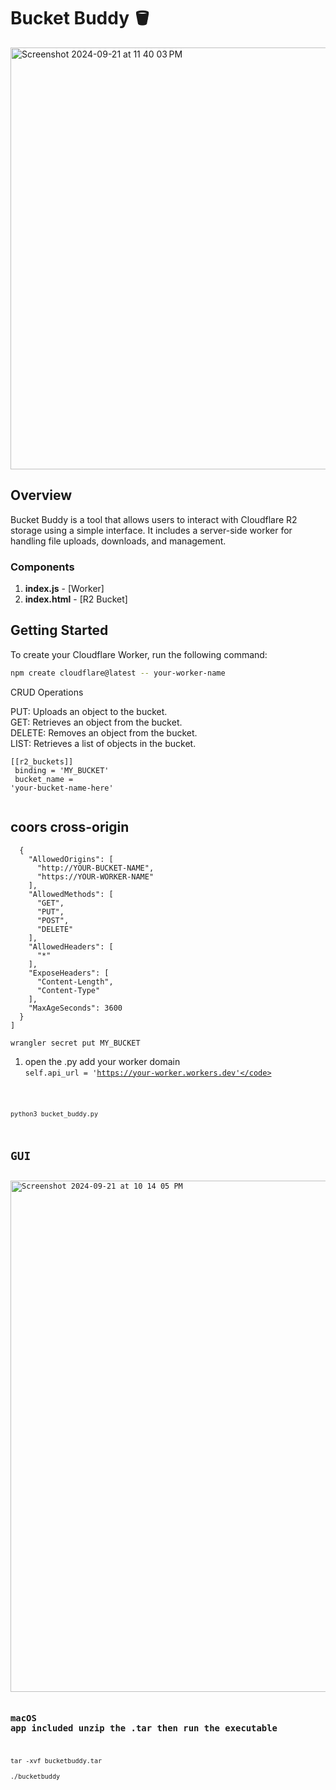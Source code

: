 # Bucket Buddy 🪣

<img width="675" alt="Screenshot 2024-09-21 at 11 40 03 PM" src="https://github.com/user-attachments/assets/11a8b566-b8e4-48a2-acd0-ef97ac962857">

## Overview

Bucket Buddy is a tool that allows users to interact with Cloudflare R2 storage using a simple interface. It includes a server-side worker for handling file uploads, downloads, and management.

### Components

1. **index.js** - [Worker]
2. **index.html** - [R2 Bucket]

## Getting Started

To create your Cloudflare Worker, run the following command:

```bash
npm create cloudflare@latest -- your-worker-name
```

CRUD Operations

PUT: Uploads an object to the bucket.<br>
GET: Retrieves an object from the bucket.<br>
DELETE: Removes an object from the bucket.<br>
LIST: Retrieves a list of objects in the bucket.<br>

<code>[[r2_buckets]]<br>
binding = 'MY_BUCKET'<br>
bucket_name = 'your-bucket-name-here'<br>
</code>


## coors cross-origin

```[
  {
    "AllowedOrigins": [
      "http://YOUR-BUCKET-NAME",
      "https://YOUR-WORKER-NAME"
    ],
    "AllowedMethods": [
      "GET",
      "PUT",
      "POST",
      "DELETE"
    ],
    "AllowedHeaders": [
      "*"
    ],
    "ExposeHeaders": [
      "Content-Length",
      "Content-Type"
    ],
    "MaxAgeSeconds": 3600
  }
]

```
<code>wrangler secret put MY_BUCKET</code><br>

1. open the .py add your worker domain<br>
<code>self.api_url = 'https://your-worker.workers.dev'</code>

<code>python3 bucket_buddy.py</code>

## GUI

<img width="818" alt="Screenshot 2024-09-21 at 10 14 05 PM" src="https://github.com/user-attachments/assets/8e780f38-53cd-4e4d-9491-e5eb24fe4e87">

### macOS app included unzip the .tar then run  the executable 
<code>tar -xvf bucketbuddy.tar</code><br>
<code>./bucketbuddy</code><br>












